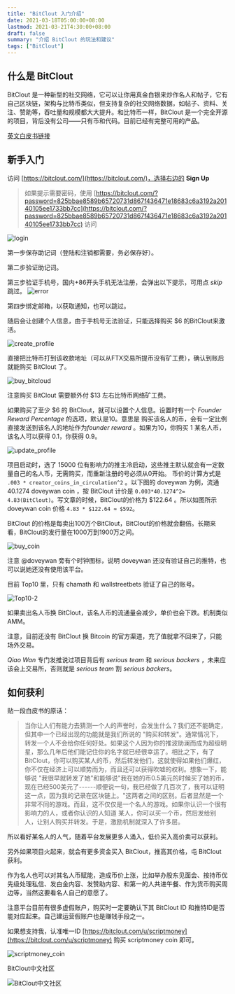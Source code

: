 ```yaml
---
title: "BitClout 入门介绍"
date: 2021-03-18T05:00:00+08:00
lastmod: 2021-03-21T4:30:00+08:00
draft: false
summary: "介绍 BitClout 的玩法和建议"
tags: ["BitClout"]
---
```


## 什么是 BitClout

BitClout 是一种新型的社交网络，它可以让你用真金白银来炒作名人和帖子，它有自己区块链，架构与比特币类似，但支持复杂的社交网络数据，如帖子、资料、关注、赞助等，吞吐量和规模都大大提升。和比特币一样，BitClout 是一个完全开源的项目，背后没有公司——只有币和代码。目前已经有完整可用的产品。

[英文白皮书链接](https://bitcloutwhitepaper.com/)

## 新手入门

访问 [https://bitclout.com/](https://bitclout.com/)，选择右边的 **Sign Up**

> 如果提示需要密码，使用 [https://bitclout.com/?password=825bbae8589b65720731d867f436471e18683c6a3192a20140105ee1733bb7cc](https://bitclout.com/?password=825bbae8589b65720731d867f436471e18683c6a3192a20140105ee1733bb7cc) 访问

![login](loginin.png)

第一步保存助记词（登陆和注销都需要，务必保存好）。

第二步验证助记词。

第三步验证手机号，国内+86开头手机无法注册，会弹出以下提示，可用点 *skip* 跳过。
![error](error.png)

第四步绑定邮箱，以获取通知，也可以跳过。

随后会让创建个人信息，由于手机号无法验证，只能选择购买 $6 的BitClout来激活。

![create_profile](create_profile.png)

直接把比特币打到该收款地址（可以从FTX交易所提币没有矿工费），确认到账后就能购买 BitClout 了。

![buy_bitcloud](buy_bitclout.png)

注意购买 BitClout 需要额外付 $13 左右比特币网络矿工费。

如果购买了至少 $6 的 BitClout，就可以设置个人信息。设置时有一个 *Founder Reward Percentage* 的选项，默认是10。意思是
购买该名人的币，会有一定比例直接发送到该名人的地址作为*founder reward* 。如果为10，你购买 1 某名人币，该名人可以获得 0.1，你获得 0.9。

![update_profile](update_profile.png)

项目启动时，选了 15000 位有影响力的推主冷启动，这些推主默认就会有一定数量自己的名人币，无需购买，而重新注册的号必须从0开始。
币价的计算方式是
`.003 * creator_coins_in_circulation^2`
。以下图的 doveywan 为例，流通 40.1274 doveywan coin ，按 BitClout 计价是 `0.003*40.1274^2= 4.83(BitClout)`。写文章的时候，BitClout的价格为 $122.64 。所以如图所示 doveywan coin 价格 `4.83 * $122.64 ≈ $592`。

BitClout 的价格是每卖出100万个BitClout，BitClout的价格就会翻倍。长期来看，BitClout的发行量在1000万到1900万之间。

![buy_coin](doveywan.png)

注意 @doveywan 旁有个时钟图标，说明 doveywan 还没有验证自己的推特，也可以说她还没有使用该平台。

目前 Top10 里，只有 chamath 和 wallstreetbets 验证了自己的账号。

![Top10-2](top10-2.png)

如果卖出名人币换 BitClout，该名人币的流通量会减少，单价也会下跌。机制类似 AMM。

注意，目前还没有 BitClout 换 Bitcoin 的官方渠道，充了值就拿不回来了，只能场外交易。

*Qiao Wan* 专门发推说过项目背后有 *serious team* 和 *serious backers* ，未来应该会上交易所，否则就是 *serious team* 割 *serious backers*。

## 如何获利

贴一段白皮书的原话：

> 当你让人们有能力去猜测一个人的声誉时，会发生什么？我们还不能确定，但其中一个已经出现的功能就是我们所说的 "购买和转发"。通常情况下，转发一个人不会给你任何好处。如果这个人因为你的推波助澜而成为超级明星，那么几年后他们能记住你的名字就已经很幸运了。相比之下，有了BitClout，你可以购买某人的币，然后转发他们，这就使得如果他们爆红，你不仅在经济上可以顺势而为，而且还可以获得吹嘘的权利。想象一下，能够说 "我很早就转发了她"和能够说"我在她的币0.5美元的时候买了她的币，现在已经500美元了------顺便说一句，我已经做了几百次了，我可以证明这一点，因为我的记录在区块链上。"这两者之间的区别。后者显然是一个非常不同的游戏。而且，这不仅仅是一个名人的游戏。如果你认识一个很有影响力的人，或者你认识的人知道 某人，你可以买一个币，然后发给别人，让别人购买并转发。于是，激励机制就深入了许多层。

所以看好某名人的人气，随着平台发展更多人涌入，低价买入高价卖可以获利。

另外如果项目火起来，就会有更多资金买入 BitClout，推高其价格，屯 BitClout 获利。

作为名人也可以对其名人币赋能，造成币价上涨，比如举办股东见面会、按持币优先级处理私信、发白金内容、发赞助内容、和第一的人共进午餐、作为货币购买周边等，当然这要看名人自己的意愿了。

注意平台目前有很多虚假账户，购买时一定要确认下其 BitClout ID 和推特ID是否能对应起来。自己建运营假账户也是赚钱手段之一。

如果想支持我，认准唯一ID [https://bitclout.com/u/scriptmoney](https://bitclout.com/u/scriptmoney) 购买 scriptmoney coin 即可。

![scriptmoney_coin](scriptmoney_coin.png)

BitClout中文社区

![BitClout中文社区](bitclout_0327.png)